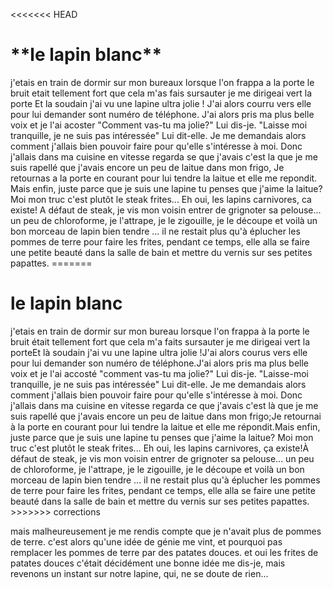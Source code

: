 <<<<<<< HEAD
<h1>**le lapin blanc**</h1>
j'etais en train de dormir sur mon bureaux lorsque l'on frappa a la porte
le bruit etait tellement fort que cela m'as fais sursauter
je me dirigeai vert la porte
Et la soudain j'ai vu une lapine ultra jolie !
J'ai alors courru vers elle pour lui demander sont numéro de téléphone.
J'ai alors pris ma plus belle voix et je l'ai acoster
"Comment vas-tu ma jolie?" Lui dis-je.  
"Laisse moi tranquille, je ne suis pas intéressée" Lui dit-elle.  
Je me demandais alors comment j'allais bien pouvoir faire pour qu'elle s'intéresse à moi.  
Donc j'allais dans ma cuisine en vitesse regarda se que j'avais c'est la que
je me suis rapellé que j'avais encore un peu de laitue dans mon frigo,
Je retournas a la porte en courant pour lui tendre la laitue et elle me repondit.
Mais enfin, juste parce que je suis une lapine tu penses que j'aime la laitue?  
Moi mon truc c'est plutôt le steak frites...  
Eh oui, les lapins carnivores, ca existe!
A défaut de steak, je vis mon voisin entrer de grignoter sa pelouse... un peu de chloroforme, je l'attrape, je le zigouille, je le découpe et voilà un bon morceau de lapin bien tendre ... il ne restait plus qu'à éplucher les pommes de terre pour faire les frites, pendant ce temps, elle alla se faire une petite beauté dans la salle de bain et mettre du vernis sur ses petites papattes.
=======
<h1>le lapin blanc </h1> j'etais en train de dormir sur mon bureau lorsque l'on frappa à la porte le bruit était tellement fort que cela m'a faits sursauter je me dirigeai vert la porteEt là soudain j'ai vu une lapine ultra jolie !J'ai alors courus vers elle pour lui demander son numéro de téléphone.J'ai alors pris ma plus belle voix et je l'ai accosté "comment vas-tu ma jolie?" Lui dis-je.  "Laisse-moi tranquille, je ne suis pas intéressée" Lui dit-elle.  Je me demandais alors comment j'allais bien pouvoir faire pour qu'elle s'intéresse à moi.  Donc j'allais dans ma cuisine en vitesse regarda ce que j'avais c'est là que je me suis rapellé que j'avais encore un peu de laitue dans mon frigo;Je retournai à la porte en courant pour lui tendre la laitue et elle me répondit.Mais enfin, juste parce que je suis une lapine tu penses que j'aime la laitue?  Moi mon truc c'est plutôt le steak frites...  Eh oui, les lapins carnivores, ça existe!À défaut de steak, je vis mon voisin entrer de grignoter sa pelouse... un peu de chloroforme, je l'attrape, je le zigouille, je le découpe et voilà un bon morceau de lapin bien tendre ... il ne restait plus qu'à éplucher les pommes de terre pour faire les frites, pendant ce temps, elle alla se faire une petite beauté dans la salle de bain et mettre du vernis sur ses petites papattes.
>>>>>>> corrections

mais malheureusement je me rendis compte que je n'avait plus de pommes de terre.
c'est alors qu'une idée de génie me vint, et pourquoi pas remplacer les pommes de terre par des patates douces.
et oui les frites de patates douces c'était décidément une bonne idée me dis-je, mais revenons un instant sur notre lapine, qui, ne se doute de rien...
